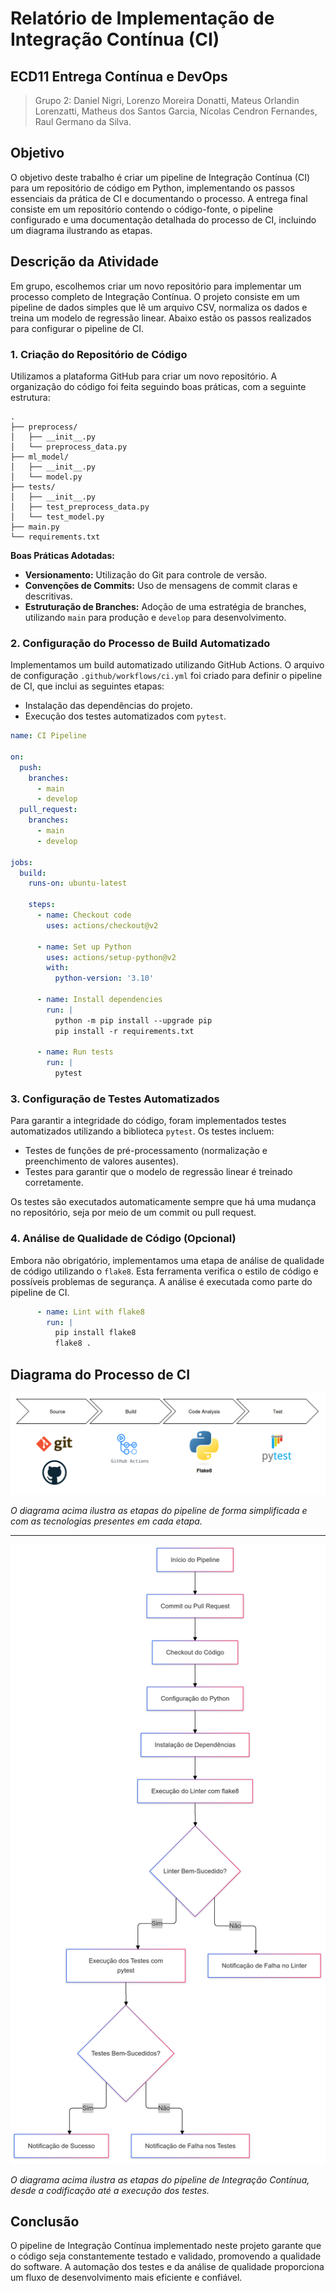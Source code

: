 # Relatório de Implementação de Integração Contínua (CI)

## ECD11 Entrega Contínua e DevOps
> Grupo 2:
> Daniel Nigri, Lorenzo Moreira Donatti, Mateus Orlandin Lorenzatti, Matheus dos Santos Garcia, Nícolas Cendron Fernandes, Raul Germano da Silva.


## Objetivo

O objetivo deste trabalho é criar um pipeline de Integração Contínua (CI) para um repositório de código em Python, implementando os passos essenciais da prática de CI e documentando o processo. A entrega final consiste em um repositório contendo o código-fonte, o pipeline configurado e uma documentação detalhada do processo de CI, incluindo um diagrama ilustrando as etapas.

## Descrição da Atividade

Em grupo, escolhemos criar um novo repositório para implementar um processo completo de Integração Contínua. O projeto consiste em um pipeline de dados simples que lê um arquivo CSV, normaliza os dados e treina um modelo de regressão linear. Abaixo estão os passos realizados para configurar o pipeline de CI.

### 1. Criação do Repositório de Código

Utilizamos a plataforma GitHub para criar um novo repositório. A organização do código foi feita seguindo boas práticas, com a seguinte estrutura:

```
.
├── preprocess/
│   ├── __init__.py
│   └── preprocess_data.py
├── ml_model/
│   ├── __init__.py
│   └── model.py
├── tests/
│   ├── __init__.py
│   ├── test_preprocess_data.py
│   └── test_model.py
├── main.py
└── requirements.txt
```

**Boas Práticas Adotadas:**

- **Versionamento:** Utilização do Git para controle de versão.
- **Convenções de Commits:** Uso de mensagens de commit claras e descritivas.
- **Estruturação de Branches:** Adoção de uma estratégia de branches, utilizando `main` para produção e `develop` para desenvolvimento.

### 2. Configuração do Processo de Build Automatizado

Implementamos um build automatizado utilizando GitHub Actions. O arquivo de configuração `.github/workflows/ci.yml` foi criado para definir o pipeline de CI, que inclui as seguintes etapas:

- Instalação das dependências do projeto.
- Execução dos testes automatizados com `pytest`.

```yaml
name: CI Pipeline

on:
  push:
    branches:
      - main
      - develop
  pull_request:
    branches:
      - main
      - develop

jobs:
  build:
    runs-on: ubuntu-latest

    steps:
      - name: Checkout code
        uses: actions/checkout@v2

      - name: Set up Python
        uses: actions/setup-python@v2
        with:
          python-version: '3.10'

      - name: Install dependencies
        run: |
          python -m pip install --upgrade pip
          pip install -r requirements.txt

      - name: Run tests
        run: |
          pytest
```

### 3. Configuração de Testes Automatizados

Para garantir a integridade do código, foram implementados testes automatizados utilizando a biblioteca `pytest`. Os testes incluem:

- Testes de funções de pré-processamento (normalização e preenchimento de valores ausentes).
- Testes para garantir que o modelo de regressão linear é treinado corretamente.

Os testes são executados automaticamente sempre que há uma mudança no repositório, seja por meio de um commit ou pull request.

### 4. Análise de Qualidade de Código (Opcional)

Embora não obrigatório, implementamos uma etapa de análise de qualidade de código utilizando o `flake8`. Esta ferramenta verifica o estilo de código e possíveis problemas de segurança. A análise é executada como parte do pipeline de CI.

```yaml
      - name: Lint with flake8
        run: |
          pip install flake8
          flake8 .
```

## Diagrama do Processo de CI

![Diagrama do Processo de CI com tecnologias](diagrama1.png)

*O diagrama acima ilustra as etapas do pipeline de forma simplificada e com as tecnologias presentes em cada etapa.*

-------

![Diagrama do Processo de CI detalhado](diagrama.png)

*O diagrama acima ilustra as etapas do pipeline de Integração Contínua, desde a codificação até a execução dos testes.*

## Conclusão

O pipeline de Integração Contínua implementado neste projeto garante que o código seja constantemente testado e validado, promovendo a qualidade do software. A automação dos testes e da análise de qualidade proporciona um fluxo de desenvolvimento mais eficiente e confiável.
